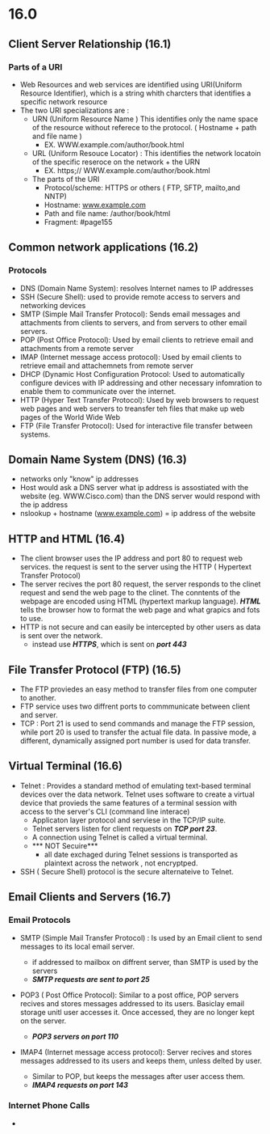 # 16.0
## Client Server Relationship (16.1)
### Parts of a URI
- Web Resources and web services are identified using URI(Uniform Resource Identifier), which is a string whith charcters that identifies a specific network resource
- The two URI specializations are :
  - URN (Uniform Resource Name ) This identifies only the name space of the resource without referece to the protocol. ( Hostname + path and file name )
    - EX. WWW.example.com/author/book.html
  - URL (Uniform Resouce Locator) : This identifies the network locatoin of the specific reseroce on the network + the URN
    - EX. https;// WWW.example.com/author/book.html
  - The parts of the URI
    - Protocol/scheme:  HTTPS or others ( FTP, SFTP, mailto,and NNTP)
    - Hostname: www.example.com
    - Path and file name: /author/book/html
    - Fragment: #page155
   
## Common network applications (16.2)
### Protocols
- DNS (Domain Name System): resolves Internet names to IP addresses
- SSH (Secure Shell): used to provide remote access to servers and networking devices
- SMTP (Simple Mail Transfer Protocol): Sends email messages and attachments from clients to servers, and from servers to other email servers.
- POP (Post Office Protocol): Used by email clients to retrieve email and attachments from a remote server
- IMAP (Internet message access protocol): Used by email clients to retrieve email and attachemnets from remote server
- DHCP (Dynamic Host Configuration Protocol: Used to automatically configure devices with IP addressing and other necessary infomration to enable them to communicate over the internet.
- HTTP (Hyper Text Transfer Protocol): Used by web browsers to request web pages and web servers to treansfer teh files that make up web pages of the World Wide Web
- FTP (File Transfer Protocol): Used for interactive file transfer between systems.

## Domain Name System (DNS) (16.3)
- networks only "know" ip addresses
- Host would ask a DNS server what ip address is assostiated with the website (eg. WWW.Cisco.com) than the DNS server would respond with the ip address
- nslookup + hostname (www.example.com) = ip address of the website

## HTTP and HTML (16.4)
- The client browser uses the IP address and port 80 to request web services. the request is sent to the server using the HTTP ( Hypertext Transfer Protocol)
- The server recives the port 80 request, the server responds to the clinet request and send the web page to the clinet. The conntents of the webpage are encoded using HTML (hypertext markup language). ***HTML*** tells the browser how to format the web page and what grapics and fots to use.
- HTTP is not secure and can easily be intercepted by other users as data is sent over the network.
  - instead use ***HTTPS***, which is sent on ***port 443***

## File Transfer Protocol (FTP) (16.5)
- The FTP proviedes an easy method to transfer files from one computer to another.
- FTP service uses two diffrent ports to commmunicate between client and server.
- TCP : Port 21 is used to send commands and manage the FTP session, while port 20 is used to transfer the actual file data. In passive mode, a different, dynamically assigned port number is used for data transfer.

## Virtual Terminal (16.6)
- Telnet : Provides a standard method of emulating text-based terminal devices over the data network. Telnet uses software to create a virtual device that provieds the same features of a terminal session with access to the server's CLI (command line interace)
  - Applicaton layer protocol and serviese in the TCP/IP suite.
  - Telnet servers listen for client requests on ***TCP port 23***.
  - A connection using Telnet is called a virtual terminal.
  - *** NOT Secuire***
    - all date exchaged during Telnet sessions is transported as plaintext across the network , not encryptped.
- SSH ( Secure Shell) protocol is the secure alternateive to Telnet.

## Email Clients and Servers (16.7)
### Email Protocols
- SMTP (Simple Mail Transfer Protocol) : Is used by an Email client to send messages to its local email server.
  - if addressed to mailbox on diffrent server, than SMTP is used by the servers
  - ***SMTP requests are sent to port 25***
    

- POP3 ( Post Office Protocol): Similar to a post office, POP servers recives and stores messages addressed to its users. Basiclay email storage unitl user accesses it. Once accessed, they are no longer kept on the server.
  - ***POP3 servers on port 110*** 

  
- IMAP4 (Internet message access protocol): Server recives and stores messages addressed to its users and keeps them, unless delted by user.
  - Similar to POP, but keeps the messages after user access them.
  - ***IMAP4 requests on port 143***

### Internet Phone Calls 
- 












 
